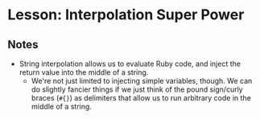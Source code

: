 # Lesson: Interpolation Super Power

## Notes

- String interpolation allows us to evaluate Ruby code, and inject the return value into the middle of a string.
  - We're not just limited to injecting simple variables, though. We can do slightly fancier things if we just think of the pound sign/curly braces (`#{}`) as delimiters that allow us to run arbitrary code in the middle of a string.
  